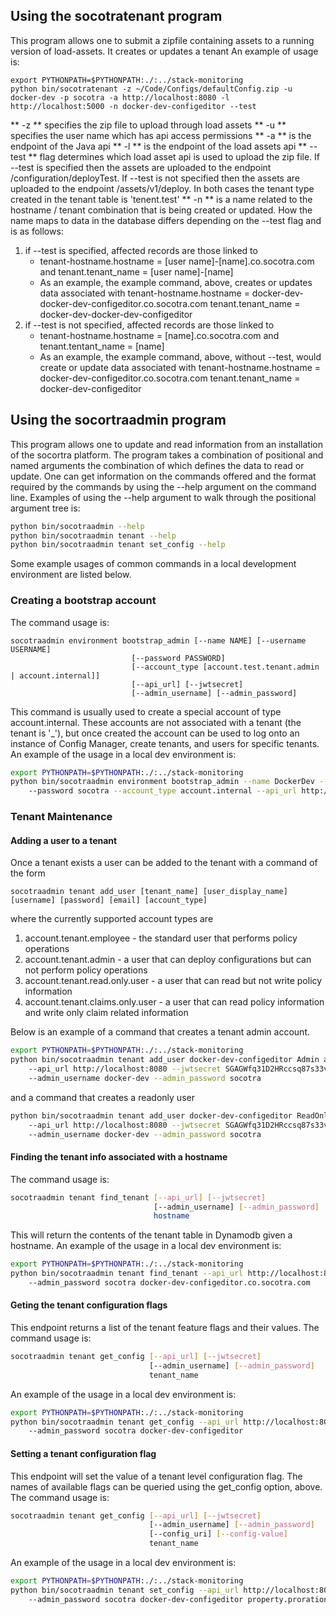 ## Using the socotratenant program
This program allows one to submit a zipfile containing assets to a running version of load-assets. It creates or updates a tenant
An example of usage is:
```
export PYTHONPATH=$PYTHONPATH:./:../stack-monitoring
python bin/socotratenant -z ~/Code/Configs/defaultConfig.zip -u docker-dev -p socotra -a http://localhost:8080 -l http://localhost:5000 -n docker-dev-configeditor --test
```
** -z ** specifies the zip file to upload through load assets
** -u ** specifies the user name which has api access permissions
** -a ** is the endpoint of the Java api
** -l ** is the endpoint of the load assets api
** --test ** flag determines which load asset api is used to upload the zip file. If --test is specified then the assets are uploaded to the endpoint
/configuration/deployTest. If --test is not specified then the assets are uploaded to the endpoint /assets/v1/deploy. In both cases the tenant
type created in the tenant table is 'tenent.test'
** -n ** is a name related to the hostname / tenant combination that is being created or updated. How the name maps to data in the database differs depending
on the --test flag and is as follows:
1. if --test is specified, affected records are those linked to
   * tenant-hostname.hostname = [user name]-[name].co.socotra.com and 
	 tenant.tenant_name = [user name]-[name]
   * As an example, the example command, above, creates or updates data associated with 
	 tenant-hostname.hostname = docker-dev-docker-dev-configeditor.co.socotra.com 
	 tenant.tenant_name = docker-dev-docker-dev-configeditor
2. if --test is not specified, affected records are those linked to
   * tenant-hostname.hostname = [name].co.socotra.com and
	 tenant.tentant_name = [name]
   * As an example, the example command, above, without --test, would create or update data associated with 
	 tenant-hostname.hostname = docker-dev-configeditor.co.socotra.com 
	 tenant.tenant_name = docker-dev-configeditor


## Using the socortraadmin program
This program allows one to update and read information from an installation of the socortra platform. The program takes a combination of 
positional and named arguments the combination of which defines the data to read or update. One can get information on the commands
offered and the format required by the commands by using the --help argument on the command line. Examples of using the --help argument
to walk through the positional argument tree is: 
```bash
python bin/socotraadmin --help
python bin/socotraadmin tenant --help
python bin/socotraadmin tenant set_config --help
```
Some example usages of common commands in a local development environment are listed below.

### Creating a bootstrap account
The command usage is:
```
socotraadmin environment bootstrap_admin [--name NAME] [--username USERNAME]
                           [--password PASSWORD]
                           [--account_type [account.test.tenant.admin | account.internal]]
                           [--api_url] [--jwtsecret]
                           [--admin_username] [--admin_password]
```
This command is usually used to create a special account of type account.internal. These accounts are 
not associated with a tenant (the tenant is '_'), but once created the account can be used to 
log onto an instance of Config Manager, create tenants, and users for specific tenants. An example of the 
usage in a local dev environment is:
```bash
export PYTHONPATH=$PYTHONPATH:./:../stack-monitoring
python bin/socotraadmin environment bootstrap_admin --name DockerDev --username docker_dev
    --password socotra --account_type account.internal --api_url http://localhost:8080 --jwtsecret SGAGWfq31D2HRccsq87s33v1 
```

### Tenant Maintenance 
#### Adding a user to a tenant
Once a tenant exists a user can be added to the tenant with a command of the form
```
socotraadmin tenant add_user [tenant_name] [user_display_name] [username] [password] [email] [account_type]
```
where the currently supported account types are 
1. account.tenant.employee - the standard user that performs policy operations
2. account.tenant.admin - a user that can deploy configurations but can not perform policy operations
3. account.tenant.read.only.user - a user that can read but not write policy information
4. account.tenant.claims.only.user - a user that can read policy information and write only claim related information

Below is an example
of a command that creates a tenant admin account.
```bash
export PYTHONPATH=$PYTHONPATH:./:../stack-monitoring
python bin/socotraadmin tenant add_user docker-dev-configeditor Admin admin.lee socotra admin.lee@email.com account.tenant.admin
    --api_url http://localhost:8080 --jwtsecret SGAGWfq31D2HRccsq87s33v1 
	--admin_username docker-dev --admin_password socotra
```
and a command that creates a readonly user
```bash
python bin/socotraadmin tenant add_user docker-dev-configeditor ReadOnly readonly.lee socotra readonly.lee@email.com account.tenant.read.only.user 
    --api_url http://localhost:8080 --jwtsecret SGAGWfq31D2HRccsq87s33v1 
	--admin_username docker-dev --admin_password socotra
```


#### Finding the tenant info associated with a hostname
The command usage is:
```bash
socotraadmin tenant find_tenant [--api_url] [--jwtsecret]
                                [--admin_username] [--admin_password]
                                hostname
```								
This will return the contents of the tenant table in Dynamodb given a hostname. An
example of the usage in a local dev environment is:
```bash
export PYTHONPATH=$PYTHONPATH:./:../stack-monitoring
python bin/socotraadmin tenant find_tenant --api_url http://localhost:8080 --jwtsecret SGAGWfq31D2HRccsq87s33v1 --admin_username docker-dev 
    --admin_password socotra docker-dev-configeditor.co.socotra.com
```

#### Geting the tenant configuration flags
This endpoint returns a list of the tenant feature flags and their values. The command usage is:
```bash
socotraadmin tenant get_config [--api_url] [--jwtsecret]
                               [--admin_username] [--admin_password]
                               tenant_name
```
An example of the usage in a local dev environment is:
```bash
export PYTHONPATH=$PYTHONPATH:./:../stack-monitoring
python bin/socotraadmin tenant get_config --api_url http://localhost:8080 --jwtsecret SGAGWfq31D2HRccsq87s33v1 --admin_username docker-dev 
    --admin_password socotra docker-dev-configeditor
```

#### Setting a tenant configuration flag
This endpoint will set the value of a tenant level configuration flag. The names of available flags can be queried using the get_config
option, above. The command usage is:
```bash
socotraadmin tenant get_config [--api_url] [--jwtsecret]
                               [--admin_username] [--admin_password]
							   [--config_uri] [--config-value]
                               tenant_name
```
An example of the usage in a local dev environment is:
```bash
export PYTHONPATH=$PYTHONPATH:./:../stack-monitoring
python bin/socotraadmin tenant set_config --api_url http://localhost:8080 --jwtsecret SGAGWfq31D2HRccsq87s33v1 --admin_username docker-dev 
    --admin_password socotra docker-dev-configeditor property.proration.plugin.enabled true
```
